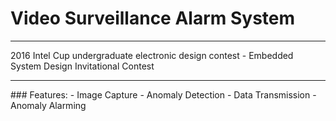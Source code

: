 # Video Surveillance Alarm System
------------------------------------------------
2016 Intel Cup undergraduate electronic design contest - Embedded System Design Invitational Contest

<hr></hr>
### Features:
- Image Capture
- Anomaly Detection
- Data Transmission
- Anomaly Alarming
